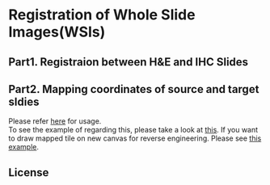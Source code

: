 # Registration of Whole Slide Images(WSIs)

## Part1. Registraion between H&E and IHC Slides

## Part2. Mapping coordinates of source and target sldies

Please refer [here](https://github.com/hwanglab/WSI_registration/blob/main/map_coords/README.md) for usage.  
To see the example of regarding this, please take a look at [this](https://github.com/hwanglab/WSI_registration/blob/main/mapping_coordinate_example.ipynb).
If you want to draw mapped tile on new canvas for reverse engineering. Please see [this example](https://github.com/hwanglab/WSI_registration/blob/main/draw_mapped_images_example.ipynb).

## License
